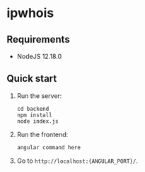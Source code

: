 # ipwhois

## Requirements

- NodeJS 12.18.0

## Quick start

1. Run the server:

    ```
    cd backend
    npm install
    node index.js
    ```
2. Run the frontend:
    ```
    angular command here
    ```
3. Go to `http://localhost:{ANGULAR_PORT}/`.